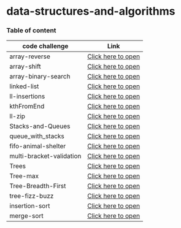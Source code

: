 # data-structures-and-algorithms


### Table of content
|code challenge|Link|
|--------------|----|
|array-reverse|[Click here to open](array-reverse/README.md)|
|array-shift|[Click here to open](array-shift/README.md)|
|array-binary-search|[Click here to open](array-binary-search/README.md)|
|linked-list|[Click here to open](Data-Structures/linked-list/README.md)|
|ll-insertions|[Click here to open](Data-Structures/linked-list/README.md)|
|kthFromEnd|[Click here to open](Data-Structures/linked-list/README.md)|
|ll-zip|[Click here to open](challenges/ll-zip/ll-zip/README.md)|
|Stacks-and-Queues|[Click here to open](Data-Structures/stack-and-queue/README.md)|
|queue_with_stacks|[Click here to open](challenges/queue_with_stacks/README.md)|
|fifo-animal-shelter|[Click here to open](challenges/fifo-animal-shelter/README.md)|
|multi-bracket-validation|[Click here to open](challenges/multi-bracket-validation/README.md)|
|Trees|[Click here to open](Data-Structures/k-ary-tree/README.md)|
|Tree-max|[Click here to open](Data-Structures/k-ary-tree/README.md)|
|Tree-Breadth-First|[Click here to open](challenges/tree-breadth-first/README.md)|
|tree-fizz-buzz|[Click here to open](challenges/tree-fizz-buzz/README.md)|
|insertion-sort|[Click here to open](challenges/insertion-sort/README.md)|
|merge-sort|[Click here to open](challenges/merge-sort/README.md)|